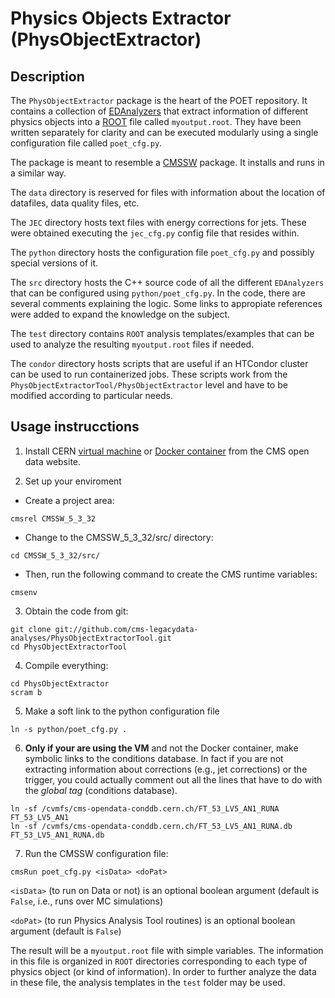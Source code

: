 # Physics Objects Extractor (PhysObjectExtractor)

## Description

The `PhysObjectExtractor` package is the heart of the POET repository.  It contains a collection of [EDAnalyzers](https://cms-opendata-guide.web.cern.ch/cmssw/cmsswanalyzers/) that extract information of different physics objects into a [ROOT](https://cms-opendata-guide.web.cern.ch/tools/root/) file called `myoutput.root`.  They have been written separately for clarity and can be executed modularly using a single configuration file called `poet_cfg.py`.

The package is meant to resemble a [CMSSW](https://cms-opendata-guide.web.cern.ch/cmssw/cmsswoverview/) package.  It installs and runs in a similar way.

The `data` directory is reserved for files with information about the location of datafiles, data quality files, etc.

The `JEC` directory hosts text files with energy corrections for jets. These were obtained executing the `jec_cfg.py` config file that resides within.

The `python` directory hosts the configuration file `poet_cfg.py` and possibly special versions of it.

The `src` directory hosts the C++ source code of all the different `EDAnalyzers` that can be configured using `python/poet_cfg.py`.  In the code, there are several comments explaining the logic.  Some links to appropiate references were added to expand the knowledge on the subject.

The `test` directory contains `ROOT` analysis templates/examples that can be used to analyze the resulting `myoutput.root` files if needed.

The `condor` directory hosts scripts that are useful if an HTCondor cluster can be used to run containerized jobs.  These scripts work from the `PhysObjectExtractorTool/PhysObjectExtractor` level and have to be modified according to particular needs.  




## Usage instrucctions

1. Install CERN [virtual machine](http://opendata.cern.ch/docs/cms-virtual-machine-2011) or [Docker container](https://opendata.cern.ch/docs/cms-guide-docker) from the CMS open data website.

2. Set up your enviroment

* Create a project area:
```
cmsrel CMSSW_5_3_32
```
* Change to the CMSSW_5_3_32/src/ directory:

```
cd CMSSW_5_3_32/src/
```
* Then, run the following command to create the CMS runtime variables:

```
cmsenv
```
3. Obtain the code from git:
```
git clone git://github.com/cms-legacydata-analyses/PhysObjectExtractorTool.git
cd PhysObjectExtractorTool
```
4. Compile everything:
```
cd PhysObjectExtractor
scram b
```
5. Make a soft link to the python configuration file
```
ln -s python/poet_cfg.py .
```
6. **Only if your are using the VM** and not the Docker container, make symbolic links to the conditions database.  In fact if you are not extracting information about corrections (e.g., jet corrections) or the trigger, you could actually comment out all the lines that have to do with the *global tag* (conditions database).
```
ln -sf /cvmfs/cms-opendata-conddb.cern.ch/FT_53_LV5_AN1_RUNA FT_53_LV5_AN1
ln -sf /cvmfs/cms-opendata-conddb.cern.ch/FT_53_LV5_AN1_RUNA.db FT_53_LV5_AN1_RUNA.db
```
7. Run the CMSSW configuration file:
```
cmsRun poet_cfg.py <isData> <doPat>
```

`<isData>` (to run on Data or not) is an optional boolean argument (default is `False`, i.e., runs over MC simulations)

`<doPat>` (to run Physics Analysis Tool routines) is an optional boolean argument (default is `False`)


The result will be a `myoutput.root` file with simple variables.  The information in this file is organized in `ROOT` directories corresponding to each type of physics object (or kind of information).  In order to further analyze the data in these file, the analysis templates in the `test` folder may be used.




